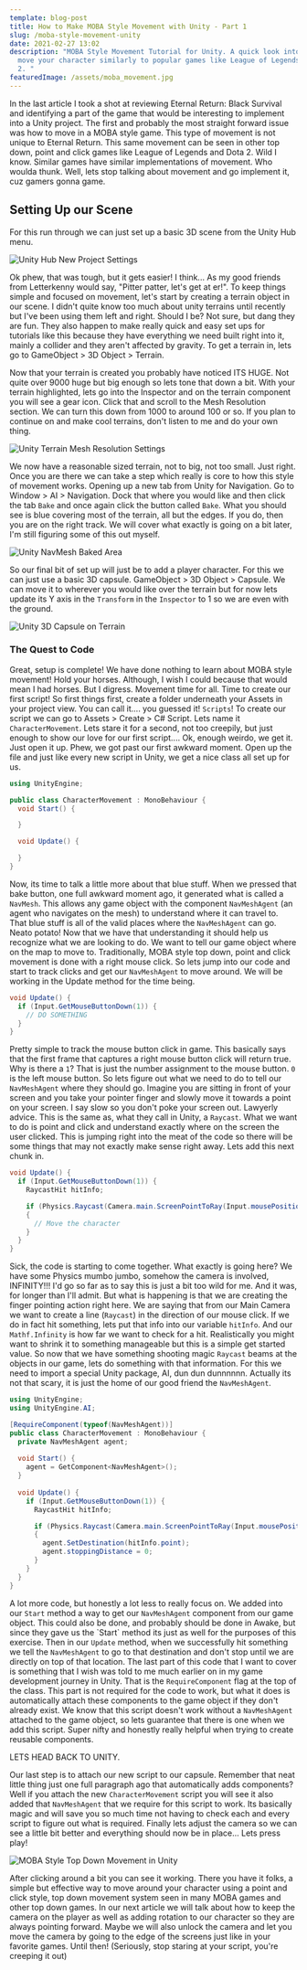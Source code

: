 ```yaml
---
template: blog-post
title: How to Make MOBA Style Movement with Unity - Part 1
slug: /moba-style-movement-unity
date: 2021-02-27 13:02
description: "MOBA Style Movement Tutorial for Unity. A quick look into how to
  move your character similarly to popular games like League of Legends and DotA
  2. "
featuredImage: /assets/moba_movement.jpg
---
```

In the last article I took a shot at reviewing Eternal Return: Black Survival and identifying a part of the game that would be interesting to implement into a Unity project. The first and probably the most straight forward issue was how to move in a MOBA style game. This type of movement is not unique to Eternal Return. This same movement can be seen in other top down, point and click games like League of Legends and Dota 2. Wild I know. Similar games have similar implementations of movement. Who woulda thunk. Well, lets stop talking about movement and go implement it, cuz gamers gonna game.

## Setting Up our Scene

For this run through we can just set up a basic 3D scene from the Unity Hub menu.

![Unity Hub New Project Settings](/assets/unity_hub_create_new.png "Unity Hub New Project Settings")

Ok phew, that was tough, but it gets easier! I think... As my good friends from Letterkenny would say, "Pitter patter, let's get at er!". To keep things simple and focused on movement, let's start by creating a terrain object in our scene. I didn't quite know too much about unity terrains until recently but I've been using them left and right. Should I be? Not sure, but dang they are fun. They also happen to make really quick and easy set ups for tutorials like this because they have everything we need built right into it, mainly a collider and they aren't affected by gravity. To get a terrain in, lets go to GameObject > 3D Object > Terrain.

Now that your terrain is created you probably have noticed ITS HUGE. Not quite over 9000 huge but big enough so lets tone that down a bit. With your terrain highlighted, lets go into the Inspector and on the terrain component you will see a gear icon. Click that and scroll to the Mesh Resolution section. We can turn this down from 1000 to around 100 or so. If you plan to continue on and make cool terrains, don't listen to me and do your own thing.

![Unity Terrain Mesh Resolution Settings](/assets/terrain_mesh_resolution.png "Unity Terrain Mesh Resolution Settings")

We now have a reasonable sized terrain, not to big, not too small. Just right. Once you are there we can take a step which really is core to how this style of movement works. Opening up a new tab from Unity for Navigation. Go to Window > AI > Navigation. Dock that where you would like and then click the tab `Bake` and once again click the button called `Bake`. What you should see is blue covering most of the terrain, all but the edges. If you do, then you are on the right track. We will cover what exactly is going on a bit later, I'm still figuring some of this out myself.

![Unity NavMesh Baked Area](/assets/nav_mesh_bake.png "Unity NavMesh Baked Area")

So our final bit of set up will just be to add a player character. For this we can just use a basic 3D capsule. GameObject > 3D Object > Capsule. We can move it to wherever you would like over the terrain but for now lets update its Y axis in the `Transform` in the `Inspector` to 1 so we are even with the ground.

![Unity 3D Capsule on Terrain](/assets/capsule_on_terrain.png "Creating a Capsule as Our Character")

### The Quest to Code

Great, setup is complete! We have done nothing to learn about MOBA style movement! Hold your horses. Although, I wish I could because that would mean I had horses. But I digress. Movement time for all. Time to create our first script! So first things first, create a folder underneath your Assets in your project view. You can call it.... you guessed it! `Scripts`! To create our script we can go to Assets > Create > C# Script. Lets name it `CharacterMovement`. Lets stare it for a second, not too creepily, but just enough to show our love for our first script.... Ok, enough weirdo, we get it. Just open it up. Phew, we got past our first awkward moment. Open up the file and just like every new script in Unity, we get a nice class all set up for us.

```csharp
using UnityEngine;

public class CharacterMovement : MonoBehaviour {
  void Start() {

  }

  void Update() {

  }
}
```

Now, its time to talk a little more about that blue stuff. When we pressed that bake button, one full awkward moment ago, it generated what is called a `NavMesh`. This allows any game object with the component `NavMeshAgent` (an agent who navigates on the mesh) to understand where it can travel to. That blue stuff is all of the valid places where the `NavMeshAgent` can go. Neato potato! Now that we have that understanding it should help us recognize what we are looking to do. We want to tell our game object where on the map to move to. Traditionally, MOBA style top down, point and click movement is done with a right mouse click. So lets jump into our code and start to track clicks and get our `NavMeshAgent` to move around. We will be working in the Update method for the time being.

```csharp
void Update() {
  if (Input.GetMouseButtonDown(1)) {
    // DO SOMETHING
  }
}
```

Pretty simple to track the mouse button click in game. This basically says that the first frame that captures a right mouse button click will return true. Why is there a `1`? That is just the number assignment to the mouse button. `0` is the left mouse button. So lets figure out what we need to do to tell our `NavMeshAgent` where they should go. Imagine you are sitting in front of your screen and you take your pointer finger and slowly move it towards a point on your screen. I say slow so you don't poke your screen out. Lawyerly advice. This is the same as, what they call in Unity, a `Raycast`. What we want to do is point and click and understand exactly where on the screen the user clicked. This is jumping right into the meat of the code so there will be some things that may not exactly make sense right away. Lets add this next chunk in.

```csharp
void Update() {
  if (Input.GetMouseButtonDown(1)) {
    RaycastHit hitInfo;

    if (Physics.Raycast(Camera.main.ScreenPointToRay(Input.mousePosition), out hitInfo, Mathf.Infinity))
    {
      // Move the character
    }
  }
}
```

Sick, the code is starting to come together. What exactly is going here? We have some Physics mumbo jumbo, somehow the camera is involved, INFINITY!!! I'd go so far as to say this is just a bit too wild for me. And it was, for longer than I'll admit. But what is happening is that we are creating the finger pointing action right here. We are saying that from our Main Camera we want to create a line (`Raycast`) in the direction of our mouse click. If we do in fact hit something, lets put that info into our variable `hitInfo`. And our `Mathf.Infinity` is how far we want to check for a hit. Realistically you might want to shrink it to something manageable but this is a simple get started value. So now that we have something shooting magic `Raycast` beams at the objects in our game, lets do something with that information. For this we need to import a special Unity package, AI, dun dun dunnnnnn. Actually its not that scary, it is just the home of our good friend the `NavMeshAgent`.

```csharp
using UnityEngine;
using UnityEngine.AI;

[RequireComponent(typeof(NavMeshAgent))]
public class CharacterMovement : MonoBehaviour {
  private NavMeshAgent agent;
  
  void Start() {
    agent = GetComponent<NavMeshAgent>();
  }
    
  void Update() {
    if (Input.GetMouseButtonDown(1)) {
      RaycastHit hitInfo;

      if (Physics.Raycast(Camera.main.ScreenPointToRay(Input.mousePosition), out hitInfo, Mathf.Infinity))
      {
        agent.SetDestination(hitInfo.point);
        agent.stoppingDistance = 0;
      }
    }
  }
}
```

A lot more code, but honestly a lot less to really focus on. We added into our `Start` method a way to get our `NavMeshAgent` component from our game object. This could also be done, and probably should be done in Awake, but since they gave us the \`Start\` method its just as well for the purposes of this exercise. Then in our `Update` method, when we successfully hit something we tell the `NavMeshAgent` to go to that destination and don't stop until we are directly on top of that location. The last part of this code that I want to cover is something that I wish was told to me much earlier on in my game development journey in Unity. That is the `RequireComponent` flag at the top of the class. This part is not required for the code to work, but what it does is automatically attach these components to the game object if they don't already exist. We know that this script doesn't work without a `NavMeshAgent` attached to the game object, so lets guarantee that there is one when we add this script. Super nifty and honestly really helpful when trying to create reusable components.

LETS HEAD BACK TO UNITY.

Our last step is to attach our new script to our capsule. Remember that neat little thing just one full paragraph ago that automatically adds components? Well if you attach the new `CharacterMovement` script you will see it also added that `NavMeshAgent` that we require for this script to work. Its basically magic and will save you so much time not having to check each and every script to figure out what is required. Finally lets adjust the camera so we can see a little bit better and everything should now be in place... Lets press play!

![MOBA Style Top Down Movement in Unity](https://media.giphy.com/media/o4tVL0ZQInrHjbpgmo/giphy.gif)

After clicking around a bit you can see it working. There you have it folks, a simple but effective way to move around your character using a point and click style, top down movement system seen in many MOBA games and other top down games. In our next article we will talk about how to keep the camera on the player as well as adding rotation to our character so they are always pointing forward. Maybe we will also unlock the camera and let you move the camera by going to the edge of the screens just like in your favorite games. Until then! (Seriously, stop staring at your script, you're creeping it out)